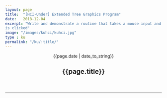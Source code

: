 ```yaml
---
layout: page
title:  "[HCI-Under] Extended Tree Graphics Program"
date:   2018-12-04
excerpt: "Write and demonstrate a routine that takes a mouse input and identifies the object that
is clicked"
image: "/images/kuhci/kuhci.jpg"
type : ku
permalink: "/ku/:title/"
---
```


<header class="major">
    <span class="date">{{page.date | date_to_string}}</span>
    <h2>{{page.title}}</h2>
</header>
<body>
    <div class="dtree">
    <!-- 
     -->
     <hr>
        <canvas id="TreeGUI" width="800" height="800"></canvas>
        <!-- 
         -->
        <script>
        var idcount = 0;
        function Node(parid, id, name){
            this.parid = parid; //id of parent node
            this.id = id; //id of node
            this.name = name; //name of node
            this.children = []; //store child node in array .push
            this.childcount = 0; //how many children?
            // this.parent = null; //store parent
        }
        function Tree(name){ //create new tree
            var root = new Node(-1, 0, name); //parent node set to -1, id 0, name root
            return root
        }
        function addNode(parent, name){ //add node to parent with name
            idcount++; //global id counter
            var adding = new Node(parent, idcount, name); //node to be added
            parent.children.push(adding); //push this node into parent's children array
            parent.childcount++;
            // adding.parent = parent; //new node's parent is parent
            adding.parid = parent.id; //new node's parent id is parent.id
        }
        function searchNode(node, id){
            if(node.id == id){ //if root
                // console.log(node);
                return node;
            }else{ //if not root
                // console.log('else들어옴');
                for(i in node.children){
                    // console.log(i);
                    var search = searchNode(node.children[i], id);
                    if(search != undefined){
                        return search
                    }
                } 
            }  
        }
        function deleteNode(node, id){
            // var del = searchNode(node, id);
            // // console.log('들어옴');
            // console.log(del);
            var del = searchNode(node, id); //node to delete
            // console.log(del.childcount);
            var parent = searchNode(tree, del.parid); //parent of the node to delete
            for(i in parent.children){
                var obj = parent.children[i];
                // console.log(obj.id);
                if(obj.id == id){
                    // console.log('??');
                    parent.children.splice(i,1);
                    idcount--;
                    parent.childcount--;
                }
            }
            // console.log(parent);
            // idcount--;
        }
        var window1 = Tree('window1');
        var window2 = Tree('window2');
        var menu = Tree('menu');
        var textbox = Tree('textbox');
        // addNode(tree.children[1], 'child9');
        addNode(window1, '_');
        addNode(window1, 'X');
        addNode(window2, '_');
        addNode(window2, 'X');
        console.log(window1);
        console.log(window2);
        console.log(menu);
        console.log(textbox);
        //  <!-- Canvas Print -->
        var canvas = document.getElementById('TreeGUI');
        var context = canvas.getContext('2d');
        function printWindow(tree, x, y){
            context.clearRect(x,y,400,400)
            //default x, y
            //default box
            context.beginPath();
            //titlebar
            context.fillStyle = '#e7eaed';
            context.fillRect(x,y,400,30);
            context.rect(x, y, 400, 30);
            //actual window
            context.rect(x, y+30, 400, 370); 
            context.stroke();
            //default text
            context.fillStyle = "black";
            context.font = "12pt sans-serif";
            context.fillText(tree.name, x+5, y+20);
            if(tree.name == 'window1'){
                win1win.x = x;
                win1win.y = y;
                win1win.width = 400;
                win1win.height = 400;
            } else if (tree.name == 'window2'){
                win2win.x = x;
                win2win.y = y;
                win2win.width = 400;
                win2win.height = 400;
            }
            for(i in tree.children){
                // console.log(tree.children[i].name == '_');
                if(tree.children[i].name == '_'){
                    //minimize
                    context.fillStyle = 'gray';
                    context.fillRect(x+340,y,30,30);
                    context.rect(x+340, y, 30, 30);
                    context.fillStyle = "black";
                    context.font = "12pt sans-serif";
                    context.fillText("_", x+348, y+21);
                    if(tree.name == 'window1'){
                        win1min.x = x+340;
                        win1min.y = y;
                        win1min.width = 30;
                        win1min.height = 30;
                    } else if (tree.name == 'window2'){
                        win2win.x = x+340;
                        win2win.y = y;
                        win2win.width = 30;
                        win2win.height = 30;
                    }
                }else if(tree.children[i].name == 'X'){           
                    //close
                    context.fillStyle = '#d31224';
                    context.fillRect(x+370,y,30,30);
                    context.rect(x+370, y, 30, 30);
                    context.fillStyle = "black";
                    context.font = "12pt sans-serif";
                    context.fillText("X", x+378, y+21);
                    context.fillText("_", x+348, y+21);
                    if(tree.name == 'window1'){
                        win1cls.x = x+370;
                        win1cls.y = y;
                        win1cls.width = 30;
                        win1cls.height = 30;
                    } else if (tree.name == 'window2'){
                        win2cls.x = x+370;
                        win2cls.y = y;
                        win2cls.width = 30;
                        win2cls.height = 30;
                    }
                }
            }
            context.closePath();
        }
        var win1win = {
            x:0,
            y:0,
            width:0,
            height:0
        }
        var win1min = {
            x:0,
            y:0,
            width:0,
            height:0
        }
        var win1cls = {
            x:0,
            y:0,
            width:0,
            height:0
        }
        var win2win = {
            x:0,
            y:0,
            width:0,
            height:0
        }
        var win2min = {
            x:0,
            y:0,
            width:0,
            height:0
        }
        var win2cls = {
            x:0,
            y:0,
            width:0,
            height:0
        }
        canvas.addEventListener('click', function(evt) {
            var mousePos = getMousePos(canvas, evt);
            if (isInside(mousePos,win1win)) {
                alert('clicked window1');
            }else if (isInside(mousePos,win1min)) {
                alert('clicked window1 minimize button');
            }else if (isInside(mousePos,win1cls)) {
                alert('clicked window1 close button');
            } else if (isInside(mousePos,button2)) {
                alert('clicked button 2');
            }    
        }, false);
        function getMousePos(canvas, event) {
            var rect = canvas.getBoundingClientRect();
            return {
                x: event.clientX - rect.left,
                y: event.clientY - rect.top
            };
        }
        //Function to check whether a point is inside a rectangle
        function isInside(pos, rect){
            return pos.x > rect.x && pos.x < rect.x+rect.width && pos.y < rect.y+rect.height && pos.y > rect.y
        }
        printWindow(window1, 5, 5);
        printWindow(window2, 200,70);
        // drawTree(tree, 5, 5);
        </script>
    </div>
</body>
